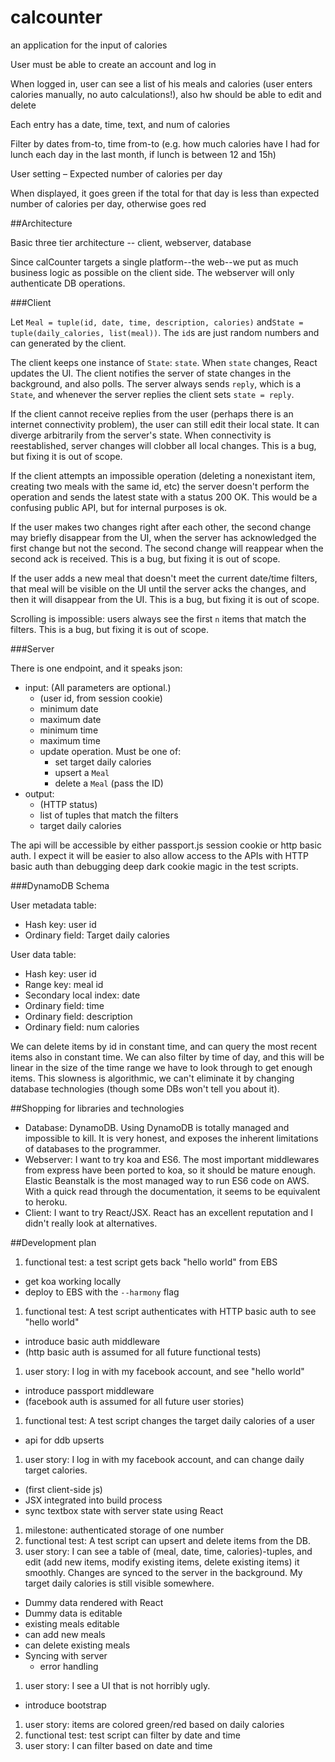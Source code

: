 # calcounter

an application for the input of calories

User must be able to create an account and log in

When logged in, user can see a list of his meals and calories (user
enters calories manually, no auto calculations!), also hw should be
able to edit and delete

Each entry has a date, time, text, and num of calories

Filter by dates from-to, time from-to (e.g. how much calories have I
had for lunch each day in the last month, if lunch is between 12 and
15h)

User setting – Expected number of calories per day

When displayed, it goes green if the total for that day is less than
expected number of calories per day, otherwise goes red

##Architecture

Basic three tier architecture -- client, webserver, database

Since calCounter targets a single platform--the web--we put as much business logic as possible on the client side. The webserver will only authenticate DB operations.

###Client

Let `Meal = tuple(id, date, time, description, calories)` and`State = tuple(daily_calories, list(meal))`. The `id`s are just random numbers and can generated by the client.

The client keeps one instance of `State`: `state`. When `state` changes, React updates the UI. The client notifies the server of state changes in the background, and also polls. The server always sends `reply`, which is a `State`, and whenever the server replies the client sets `state = reply`.

If the client cannot receive replies from the user (perhaps there is an internet connectivity problem), the user can still edit their local state. It can diverge arbitrarily from the server's state. When connectivity is reestablished, server changes will clobber all local changes. This is a bug, but fixing it is out of scope.

If the client attempts an impossible operation (deleting a nonexistant item, creating two meals with the same id, etc) the server doesn't perform the operation and sends the latest state with a status 200 OK. This would be a confusing public API, but for internal purposes is ok.

If the user makes two changes right after each other, the second change may briefly disappear from the UI, when the server has acknowledged the first change but not the second. The second change will reappear when the second ack is received. This is a bug, but fixing it is out of scope.

If the user adds a new meal that doesn't meet the current date/time filters, that meal will be visible on the UI until the server acks the changes, and then it will disappear from the UI. This is a bug, but fixing it is out of scope.

Scrolling is impossible: users always see the first `n` items that match the filters. This is a bug, but fixing it is out of scope.

###Server

There is one endpoint, and it speaks json:
- input:  (All parameters are optional.)
  - (user id, from session cookie)
  - minimum date
  - maximum date
  - minimum time
  - maximum time
  - update operation. Must be one of:
    - set target daily calories
    - upsert a `Meal`
    - delete a `Meal` (pass the ID)
- output:
  - (HTTP status)
  - list of tuples that match the filters
  - target daily calories

The api will be accessible by either passport.js session cookie or http basic auth. I expect it will be easier to also allow access to the APIs with HTTP basic auth than debugging deep dark cookie magic in the test scripts.

###DynamoDB Schema

User metadata table:
- Hash key: user id
- Ordinary field: Target daily calories

User data table:
- Hash key: user id
- Range key: meal id
- Secondary local index: date
- Ordinary field: time
- Ordinary field: description
- Ordinary field: num calories

We can delete items by id in constant time, and can query the most recent items also in constant time. We can also filter by time of day, and this will be linear in the size of the time range we have to look through to get enough items. This slowness is algorithmic, we can't eliminate it by changing database technologies (though some DBs won't tell you about it).

##Shopping for libraries and technologies

- Database: DynamoDB. Using DynamoDB is totally managed and impossible to kill. It is very honest, and exposes the inherent limitations of databases to the programmer.
- Webserver: I want to try koa and ES6. The most important middlewares from express have been ported to koa, so it should be mature enough. Elastic Beanstalk is the most managed way to run ES6 code on AWS. With a quick read through the documentation, it seems to be equivalent to heroku. 
- Client: I want to try React/JSX. React has an excellent reputation and I didn't really look at alternatives.

##Development plan

1. functional test: a test script gets back "hello world" from EBS
  - get koa working locally
  - deploy to EBS with the `--harmony` flag
1. functional test: A test script authenticates with HTTP basic auth to see "hello world"
  - introduce basic auth middleware
  - (http basic auth is assumed for all future functional tests)
1. user story: I log in with my facebook account, and see "hello world"
  - introduce passport middleware
  - (facebook auth is assumed for all future user stories)
1. functional test: A test script changes the target daily calories of a user
  - api for ddb upserts
1. user story: I log in with my facebook account, and can change daily target calories.
  - (first client-side js)
  - JSX integrated into build process
  - sync textbox state with server state using React
1. milestone: authenticated storage of one number
1. functional test: A test script can upsert and delete items from the DB.
1. user story: I can see a table of (meal, date, time, calories)-tuples, and edit (add new items, modify existing items, delete existing items) it smoothly. Changes are synced to the server in the background. My target daily calories is still visible somewhere.
  - Dummy data rendered with React
  - Dummy data is editable
  - existing meals editable
  - can add new meals
  - can delete existing meals
  - Syncing with server
    - error handling
1. user story: I see a UI that is not horribly ugly.
  - introduce bootstrap
1. user story: items are colored green/red based on daily calories
1. functional test: test script can filter by date and time
1. user story: I can filter based on date and time
